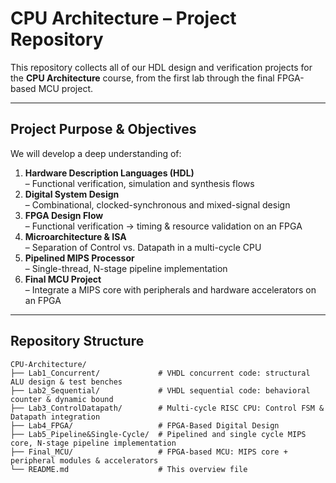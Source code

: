 # CPU Architecture – Project Repository

This repository collects all of our HDL design and verification projects for the **CPU Architecture** course, from the first lab through the final FPGA-based MCU project.

---

## Project Purpose & Objectives

We will develop a deep understanding of:

1. **Hardware Description Languages (HDL)**  
   – Functional verification, simulation and synthesis flows  
2. **Digital System Design**  
   – Combinational, clocked-synchronous and mixed-signal design  
3. **FPGA Design Flow**  
   – Functional verification → timing & resource validation on an FPGA  
4. **Microarchitecture & ISA**  
   – Separation of Control vs. Datapath in a multi-cycle CPU  
5. **Pipelined MIPS Processor**  
   – Single-thread, N-stage pipeline implementation  
6. **Final MCU Project**  
   – Integrate a MIPS core with peripherals and hardware accelerators on an FPGA  

---

## Repository Structure

```text
CPU-Architecture/
├── Lab1_Concurrent/             # VHDL concurrent code: structural ALU design & test benches
├── Lab2_Sequential/             # VHDL sequential code: behavioral counter & dynamic bound
├── Lab3_ControlDatapath/        # Multi-cycle RISC CPU: Control FSM & Datapath integration
├── Lab4_FPGA/                   # FPGA-Based Digital Design
├── Lab5_Pipeline&Single-Cycle/  # Pipelined and single cycle MIPS core, N-stage pipeline implementation
├── Final_MCU/                   # FPGA-based MCU: MIPS core + peripheral modules & accelerators
└── README.md                    # This overview file
